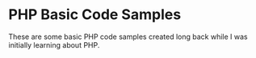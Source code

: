 # PHP Basic Code Samples

These are some basic PHP code samples created long back while I was initially
learning about PHP.
